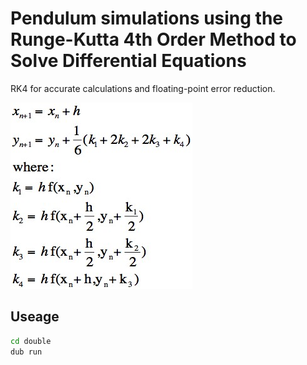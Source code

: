 # Pendulum simulations using the Runge-Kutta 4th Order Method to Solve Differential Equations

RK4 for accurate calculations and floating-point error reduction.

<img alt="pilt" src="rk4.jpg">

## Useage
```sh
cd double
dub run
```

